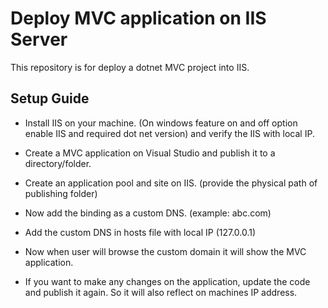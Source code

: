 
# Deploy MVC application on IIS Server

This repository is for deploy a dotnet MVC project into IIS.


## Setup Guide

* Install IIS on your machine. (On windows feature on and off option enable IIS and required dot net version) and verify the IIS with local IP.

* Create a MVC application on Visual Studio and publish it to a directory/folder.

* Create an application pool and site on IIS. (provide the physical path of publishing folder)

* Now add the binding as a custom DNS. (example: abc.com)

* Add the custom DNS in hosts file with local IP (127.0.0.1)

* Now when user will browse the custom domain it will show the MVC application.
* If you want to make any changes on the application, update the code and publish it again. So it will also reflect on machines IP address.
    
